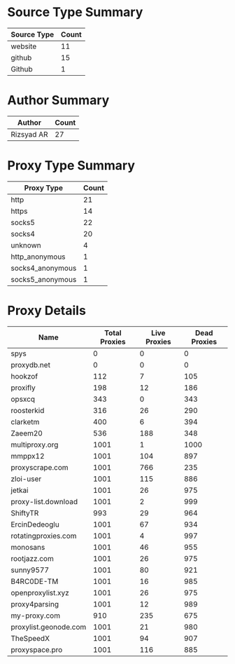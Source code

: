 # Source Type Summary

| Source Type | Count |
|-------------|-------|
| website | 11 |
| github | 15 |
| Github | 1 |


# Author Summary

| Author | Count |
|--------|-------|
| Rizsyad AR | 27 |


# Proxy Type Summary

| Proxy Type | Count |
|------------|-------|
| http | 21 |
| https | 14 |
| socks5 | 22 |
| socks4 | 20 |
| unknown | 4 |
| http_anonymous | 1 |
| socks4_anonymous | 1 |
| socks5_anonymous | 1 |


# Proxy Details

| Name | Total Proxies | Live Proxies | Dead Proxies |
|------|---------------|--------------|---------------|
| spys | 0 | 0 | 0 |
| proxydb.net | 0 | 0 | 0 |
| hookzof | 112 | 7 | 105 |
| proxifly | 198 | 12 | 186 |
| opsxcq | 343 | 0 | 343 |
| roosterkid | 316 | 26 | 290 |
| clarketm | 400 | 6 | 394 |
| Zaeem20 | 536 | 188 | 348 |
| multiproxy.org | 1001 | 1 | 1000 |
| mmppx12 | 1001 | 104 | 897 |
| proxyscrape.com | 1001 | 766 | 235 |
| zloi-user | 1001 | 115 | 886 |
| jetkai | 1001 | 26 | 975 |
| proxy-list.download | 1001 | 2 | 999 |
| ShiftyTR | 993 | 29 | 964 |
| ErcinDedeoglu | 1001 | 67 | 934 |
| rotatingproxies.com | 1001 | 4 | 997 |
| monosans | 1001 | 46 | 955 |
| rootjazz.com | 1001 | 26 | 975 |
| sunny9577 | 1001 | 80 | 921 |
| B4RC0DE-TM | 1001 | 16 | 985 |
| openproxylist.xyz | 1001 | 26 | 975 |
| proxy4parsing | 1001 | 12 | 989 |
| my-proxy.com | 910 | 235 | 675 |
| proxylist.geonode.com | 1001 | 21 | 980 |
| TheSpeedX | 1001 | 94 | 907 |
| proxyspace.pro | 1001 | 116 | 885 |
